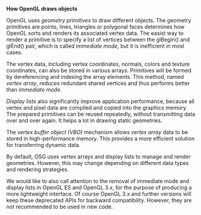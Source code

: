 **How OpenGL draws objects**

OpenGL uses *geometry primitives* to draw different objects. The geometry primitives are points, lines,
triangles or polygonal faces determines how OpenGL sorts and renders its associated vertex data. The
easist way to render a primitive is to specify a list of vertices between the glBegin() and glEnd()
pair, which is called *immediate mode*, but it is inefficient in most cases.

The vertex data, including vertex coordinates, normals, colors and texture coordinates, can also be
stored in various arrays. Primitives will be formed by dereferencing and indexing the array elements.
This method, named *vertex array*, reduces redundant shared vertices and thus performs better than
*immediate mode*.

*Display lists* also significantly improve application performance, because all vertex and pixel data
are compiled and copied into the graphics memory. The prepared primitives can be reused repeatedly,
without transmitting data over and over again. It helps a lot in drawing static geometries.

The *vertex buffer object (VBO)* mechanism allows *vertex array* data to be stored in high-performance
memory. This provides a more efficient solution for transferring dynamic data.

By default, OSG uses vertex arrays and display lists to manage and render geometries. However, this 
may change depending on different data types and rendering strategies.

We would like to also call attention to the removal of immediate mode and display lists in OpenGL ES 
and OpenGL 3.x, for the purpose of producing a more lightweight interface. Of course OpenGL 3.x and 
further versions will keep these deprecated APIs for backward compatibility. However, they are not 
recommended to be used in new code.
